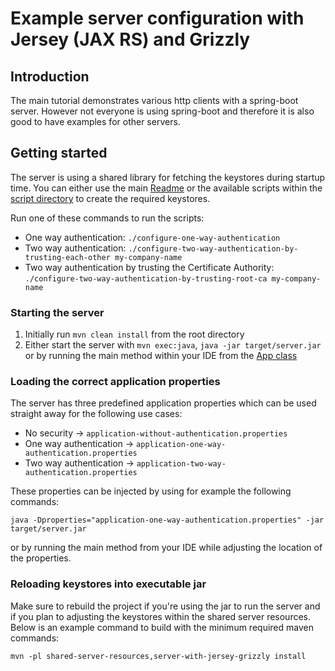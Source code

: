 # Example server configuration with Jersey (JAX RS) and Grizzly

## Introduction
The main tutorial demonstrates various http clients with a spring-boot server. However not everyone is using spring-boot and therefore it is also good to have examples for other servers. 

## Getting started
The server is using a shared library for fetching the keystores during startup time. You can either use the main [Readme](../README.MD) or the available scripts within the [script directory](../script) to create the required keystores. 

Run one of these commands to run the scripts:
* One way authentication: `./configure-one-way-authentication`
* Two way authentication: `./configure-two-way-authentication-by-trusting-each-other my-company-name`
* Two way authentication by trusting the Certificate Authority: `./configure-two-way-authentication-by-trusting-root-ca my-company-name`

### Starting the server
1. Initially run `mvn clean install` from the root directory
2. Either start the server with `mvn exec:java`, `java -jar target/server.jar` or by running the main method within your IDE from the [App class](src/main/java/nl/altindag/server/App.java)

### Loading the correct application properties
The server has three predefined application properties which can be used straight away for the following use cases:
* No security -> `application-without-authentication.properties`
* One way authentication -> `application-one-way-authentication.properties`
* Two way authentication -> `application-two-way-authentication.properties`

These properties can be injected by using for example the following commands:
```
java -Dproperties="application-one-way-authentication.properties" -jar target/server.jar
```
or by running the main method from your IDE while adjusting the location of the properties.

### Reloading keystores into executable jar
Make sure to rebuild the project if you're using the jar to run the server and if you plan to adjusting the keystores within the shared server resources.
Below is an example command to build with the minimum required maven commands:
```
mvn -pl shared-server-resources,server-with-jersey-grizzly install
```
